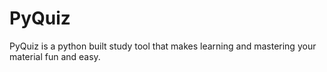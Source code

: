 # PyQuiz
PyQuiz is a python built study tool that makes learning and mastering your material fun and easy.
